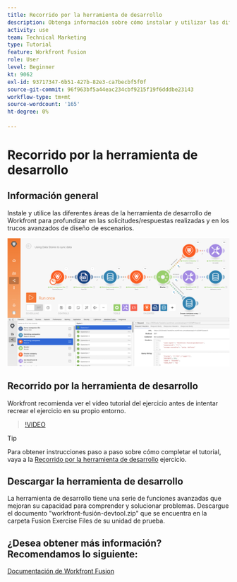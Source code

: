 ```yaml
---
title: Recorrido por la herramienta de desarrollo
description: Obtenga información sobre cómo instalar y utilizar las diferentes áreas de la [!DNL Adobe Workfront Fusion Dev Tool] para profundizar en los trucos de diseño de escenarios avanzados.
activity: use
team: Technical Marketing
type: Tutorial
feature: Workfront Fusion
role: User
level: Beginner
kt: 9062
exl-id: 93717347-6b51-427b-82e3-ca7becbf5f0f
source-git-commit: 96f963bf5a44eac234cbf9215f19f6dddbe23143
workflow-type: tm+mt
source-wordcount: '165'
ht-degree: 0%

---
```


# Recorrido por la herramienta de desarrollo

## Información general

Instale y utilice las diferentes áreas de la herramienta de desarrollo de Workfront para profundizar en las solicitudes/respuestas realizadas y en los trucos avanzados de diseño de escenarios.

![Una imagen de un escenario de fusión y la herramienta de desarrollo](assets/troubleshooting-and-error-handling-1.png)

## Recorrido por la herramienta de desarrollo

Workfront recomienda ver el vídeo tutorial del ejercicio antes de intentar recrear el ejercicio en su propio entorno.

>[!VIDEO](https://video.tv.adobe.com/v/335303/?quality=12)

>[!TIP]
>
>Para obtener instrucciones paso a paso sobre cómo completar el tutorial, vaya a la [Recorrido por la herramienta de desarrollo](https://experienceleague.adobe.com/docs/workfront-learn/tutorials-workfront/fusion/exercises/devtool.html?lang=en) ejercicio.


## Descargar la herramienta de desarrollo

La herramienta de desarrollo tiene una serie de funciones avanzadas que mejoran su capacidad para comprender y solucionar problemas. Descargue el documento &quot;workfront-fusión-devtool.zip&quot; que se encuentra en la carpeta Fusion Exercise Files de su unidad de prueba.



## ¿Desea obtener más información? Recomendamos lo siguiente:

[Documentación de Workfront Fusion](https://experienceleague.adobe.com/docs/workfront/using/adobe-workfront-fusion/workfront-fusion-2.html?lang=en)
